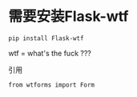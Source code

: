 # 需要安装Flask-wtf
```
pip install Flask-wtf
```
wtf = what's the fuck ???

引用
```
from wtforms import Form
```